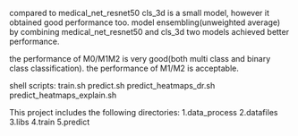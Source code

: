 

compared to medical_net_resnet50 cls_3d is a small model, however it obtained good performance too.
model ensembling(unweighted average) by combining  medical_net_resnet50 and cls_3d two models achieved better performance.

the performance of M0/M1M2 is very good(both multi class and binary class classification).
the performance of M1/M2 is acceptable.

shell scripts:
train.sh
predict.sh
predict_heatmaps_dr.sh
predict_heatmaps_explain.sh

This project includes the following directories:
1.data_process
2.datafiles
3.libs
4.train
5.predict

